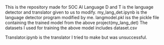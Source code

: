 This is the repository made for SOC 
AI Language D and T is the language detector and translator given to us to modify.
my_lang_det.ipynb is the language detector program modified by me.
langmodel.pkl iss the pickle file containing the trained model from the above project(my_lang_det)
The datasets I used for training the above model includes dataset.csv


Translator.ipynb is the translator I tried to make but was unsuccessful.
